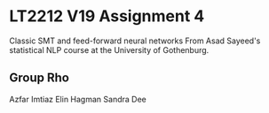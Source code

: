 # LT2212 V19 Assignment 4
Classic SMT and feed-forward neural networks
From Asad Sayeed's statistical NLP course at the University of Gothenburg. 

## Group Rho
Azfar Imtiaz
Elin Hagman
Sandra Dee


